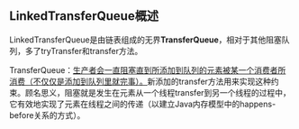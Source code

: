 ## LinkedTransferQueue概述

LinkedTransferQueue是由链表组成的无界**TransferQueue**，相对于其他阻塞队列，多了tryTransfer和transfer方法。

TransferQueue：<u>生产者会一直阻塞直到所添加到队列的元素被某一个消费者所消费（不仅仅是添加到队列里就完事）。</u>新添加的transfer方法用来实现这种约束。顾名思义，阻塞就是发生在元素从一个线程transfer到另一个线程的过程中，它有效地实现了元素在线程之间的传递（以建立Java内存模型中的happens-before关系的方式）。

